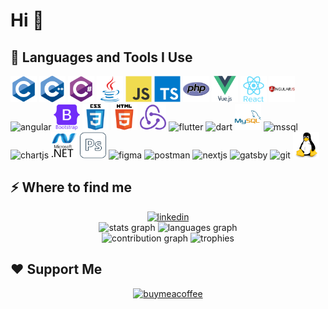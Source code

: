 <h1>Hi 👋</h1>
<p></p>
<h2>🚀 Languages and Tools I Use</h2>
<p>
    <span style="pointer-events: none;">
        <img src="https://raw.githubusercontent.com/devicons/devicon/master/icons/c/c-original.svg" alt="c" title="c" width="42" height="42" />
    </span>
    <span style="pointer-events: none;">
        <img src="https://raw.githubusercontent.com/devicons/devicon/master/icons/cplusplus/cplusplus-original.svg" alt="cplusplus" title="c++" width="42" height="42" />
    </span>
    <span style="pointer-events: none;">
        <img src="https://raw.githubusercontent.com/devicons/devicon/master/icons/csharp/csharp-original.svg" alt="csharp" title="c#" width="42" height="42" />
    </span>
    <span style="pointer-events: none;">
        <img src="https://raw.githubusercontent.com/devicons/devicon/master/icons/java/java-original.svg" alt="java" title="java" width="42" height="42" />
    </span>
    <span style="pointer-events: none;">
        <img src="https://raw.githubusercontent.com/devicons/devicon/master/icons/javascript/javascript-original.svg" alt="javascript" title="javascript" width="42" height="42" />
    </span>
    <span style="pointer-events: none;">
        <img src="https://raw.githubusercontent.com/devicons/devicon/master/icons/typescript/typescript-original.svg" alt="typescript" title="typescript" width="42" height="42" />
    </span>
    <span style="pointer-events: none;">
        <img src="https://raw.githubusercontent.com/devicons/devicon/master/icons/php/php-original.svg" alt="php" title="php" width="42" height="42" />
    </span>
    <span style="pointer-events: none;">
        <img src="https://raw.githubusercontent.com/devicons/devicon/master/icons/vuejs/vuejs-original-wordmark.svg" alt="vuejs" title="vuejs" width="42" height="42" />
    </span>
    <span style="pointer-events: none;">
        <img src="https://raw.githubusercontent.com/devicons/devicon/master/icons/react/react-original-wordmark.svg" alt="react" title="react" width="42" height="42" />
    </span>
    <span style="pointer-events: none;">
        <img src="https://raw.githubusercontent.com/devicons/devicon/master/icons/angularjs/angularjs-original-wordmark.svg" alt="angularjs" title="angularjs" width="42" height="42" />
    </span>
    <span style="pointer-events: none;">
        <img src="https://angular.io/assets/images/logos/angular/angular.svg" alt="angular" title="angular" width="42" height="42" />
    </span>
    <span style="pointer-events: none;">
        <img src="https://raw.githubusercontent.com/devicons/devicon/master/icons/bootstrap/bootstrap-plain-wordmark.svg" alt="bootstrap" title="bootstrap" width="42" height="42" />
    </span>
    <span style="pointer-events: none;">
        <img src="https://raw.githubusercontent.com/devicons/devicon/master/icons/css3/css3-original-wordmark.svg" alt="css3" title="css3" width="42" height="42" />
    </span>
    <span style="pointer-events: none;">
        <img src="https://raw.githubusercontent.com/devicons/devicon/master/icons/html5/html5-original-wordmark.svg" alt="html5" title="html5" width="42" height="42" />
    </span>
    <span style="pointer-events: none;">
        <img src="https://raw.githubusercontent.com/devicons/devicon/master/icons/redux/redux-original.svg" alt="redux" title="redux" width="42" height="42" />
    </span>
    <span style="pointer-events: none;">
        <img src="https://www.vectorlogo.zone/logos/flutterio/flutterio-icon.svg" alt="flutter" title="flutter" width="42" height="42" />
    </span>
    <span style="pointer-events: none;">
        <img src="https://www.vectorlogo.zone/logos/dartlang/dartlang-icon.svg" alt="dart" title="dart" width="42" height="42" />
    </span>
    <span style="pointer-events: none;">
        <img src="https://raw.githubusercontent.com/devicons/devicon/master/icons/mysql/mysql-original-wordmark.svg" alt="mysql" title="mysql" width="42" height="42" />
    </span>
    <span style="pointer-events: none;">
        <img src="https://www.svgrepo.com/show/303229/microsoft-sql-server-logo.svg" alt="mssql" title="mssql" width="42" height="42" />
    </span>
    <span style="pointer-events: none;">
        <img src="https://www.chartjs.org/media/logo-title.svg" alt="chartjs" title="chartjs" width="42" height="42" />
    </span>
    <span style="pointer-events: none;">
        <img src="https://raw.githubusercontent.com/devicons/devicon/master/icons/dot-net/dot-net-original-wordmark.svg" alt="dotnet" title="dotnet" width="42" height="42" />
    </span>
    <span style="pointer-events: none;">
        <img src="https://raw.githubusercontent.com/devicons/devicon/master/icons/photoshop/photoshop-line.svg" alt="photoshop" title="photoshop" width="42" height="42" />
    </span>
    <span style="pointer-events: none;">
        <img src="https://www.vectorlogo.zone/logos/figma/figma-icon.svg" alt="figma" title="figma" width="42" height="42" />
    </span>
    <span style="pointer-events: none;">
        <img src="https://www.vectorlogo.zone/logos/getpostman/getpostman-icon.svg" alt="postman" title="postman" width="42" height="42" />
    </span>
    <span style="pointer-events: none;">
        <img src="https://cdn.worldvectorlogo.com/logos/nextjs-2.svg" alt="nextjs" title="nextjs" width="42" height="42" />
    </span>
    <span style="pointer-events: none;">
        <img src="https://www.vectorlogo.zone/logos/gatsbyjs/gatsbyjs-icon.svg" alt="gatsby" title="gatsby" width="42" height="42" />
    </span>
    <span style="pointer-events: none;">
        <img src="https://www.vectorlogo.zone/logos/git-scm/git-scm-icon.svg" alt="git" title="git" width="42" height="42" />
    </span>
    <span style="pointer-events: none;">
        <img src="https://raw.githubusercontent.com/devicons/devicon/master/icons/linux/linux-original.svg" alt="linux" title="linux" width="42" height="42" />
    </span>
</p>

<h2>⚡️ Where to find me</h2>
<div align="center">
 <a target="_blank" href="https://www.linkedin.com/in/bbus24/" style="display: inline-block;"><img src="https://img.shields.io/badge/-LinkedIn-blue?style=for-the-badge&logo=linkedin&logoColor=white" alt="linkedin" /></a>
</div>

<div align="center">
  <span style="pointer-events: none;">
    <img src="https://github-readme-stats.vercel.app/api?username=Bibash-24&show_icons=true&locale=en" height="150" alt="stats graph" title="GitHub Stats" />
  </span>
  <span style="pointer-events: none;">
    <img src="https://github-readme-stats.vercel.app/api/top-langs?username=Bibash-24&show_icons=true&locale=en&layout=compact" height="150" alt="languages graph" title="Top Languages" />
  </span>
</div>

<div align="center">
  <span style="pointer-events: none;">
    <img src="https://github-readme-streak-stats.herokuapp.com/?user=Bibash-24&" alt="contribution graph" title="Contribution Streak" />
  </span>
  <span style="pointer-events: none;">
    <img src="https://github-profile-trophy.vercel.app/?username=Bibash-24" alt="trophies" title="Trophies" />
  </span>
</div>

<h2>❤️ Support Me</h2>
<div align="center">
  <a href="https://buymeacoffee.com/jagalte" target="_blank">
    <img src="https://cdn.buymeacoffee.com/buttons/v2/default-yellow.png" width="160" alt="buymeacoffee" />
  </a>
</div>

